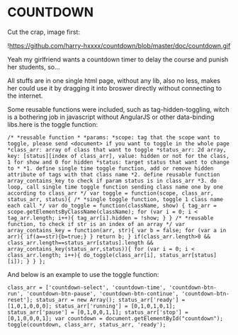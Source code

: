# COUNTDOWN

Cut the crap, image first:

!https://github.com/harry-hxxxx/countdown/blob/master/doc/countdown.gif

Yeah my girlfriend wants a countdown timer to delay the course and punish her students, so...

All stuffs are in one single html page, without any lib, also no less, makes her could use it by dragging it into broswer directly without connecting to the internet.

Some reusable functions were included, such as tag-hidden-toggling, witch is a bothering job in javascript without AngularJS or other data-binding libs.here is the toggle function:

`
/*
*reusable function
*
*params:
*scope: tag that the scope want to toggle, please send <document> if you want to toggle in the whole page
*class_arr: array of class that want to toggle
*status_arr: 2d array, key: [status][index of class_arr], value: hidden or not for the class, 1 for show and 0 for hidden
*status: target status that want to change to
*
*1. define single time toggle function, add or remove hidden attribute of tags with that class name
*2. define reusable function array_contains_key to check if param status is in class_arr
*3. do loop, call single time toggle function sending class name one by one according to class_arr
*/
var toggle = function(scope, class_arr, status_arr, status){
	/*
	*single toggle function, toggle 1 class name each call
	*/
	var do_toggle = function(className, show) {
		tag_arr = scope.getElementsByClassName(className);
		for (var i = 0; i < tag_arr.length; i++){
				tag_arr[i].hidden = !show;
		}
	}
	/*
	*reusable function, to check if str is an index of an array
	*/
	var array_contains_key = function(arr, str){
		var b = false;
		for (var a in arr){
			if(a==str){b=true;}
		}
		return b;
	}
	if(class_arr.length>0 && class_arr.length==status_arr[status].length && array_contains_key(status_arr,status)){
		for (var i = 0; i < class_arr.length; i++){
			do_toggle(class_arr[i], status_arr[status][i]);
		}
	}
};
`

And below is an example to use the toggle function:

`class_arr = ['countdown-select', 'countdown-time', 'countdown-btn-run', 'countdown-btn-pause', 'countdown-btn-continue', 'countdown-btn-reset'];
status_arr = new Array();
status_arr['ready'] = [1,0,1,0,0,0];
status_arr['running'] = [0,1,0,1,0,1];
status_arr['pause'] = [0,1,0,0,1,1];
status_arr['stop'] = [0,1,0,0,0,1];
var countdown = document.getElementById("countdown");
toggle(countdown, class_arr, status_arr, 'ready');`
